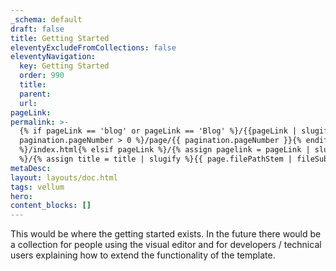 ```yaml
---
_schema: default
draft: false
title: Getting Started
eleventyExcludeFromCollections: false
eleventyNavigation:
  key: Getting Started 
  order: 990
  title:
  parent:
  url:
pageLink:
permalink: >-
  {% if pageLink == 'blog' or pageLink == 'Blog' %}/{{pageLink | slugify}}{% if
  pagination.pageNumber > 0 %}/page/{{ pagination.pageNumber }}{% endif
  %}/index.html{% elsif pageLink %}/{% assign pagelink = pageLink | slugify %}{{  page.filePathStem | fileSubstringFilter | append: pagelink | downcase }}/index.html{% else
  %}/{% assign title = title | slugify %}{{ page.filePathStem | fileSubstringFilter | append: title | downcase }}/index.html{%endif %}
metaDesc: 
layout: layouts/doc.html
tags: vellum
hero:
content_blocks: []
---
```


This would be where the getting started exists. In the future there would be a collection for people using the visual editor and for developers / technical users explaining how to extend the functionality of the template.